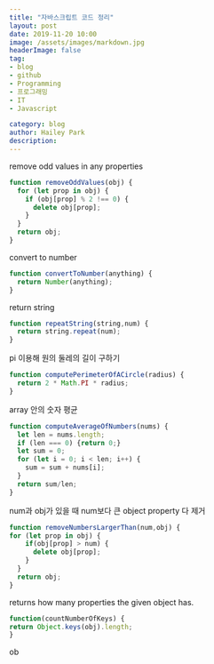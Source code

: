 ```yaml
---
title: "자바스크립트 코드 정리"
layout: post
date: 2019-11-20 10:00
image: /assets/images/markdown.jpg
headerImage: false
tag:
- blog
- github
- Programming
- 프로그래밍
- IT
- Javascript

category: blog
author: Hailey Park
description:
---
```


remove odd values in any properties
```javascript
function removeOddValues(obj) {
  for (let prop in obj) {
    if (obj[prop] % 2 !== 0) {
      delete obj[prop];
    }
  }
  return obj;
}
```

convert to number
```javascript
function convertToNumber(anything) {
  return Number(anything);
}
```

return string
```javascript
function repeatString(string,num) {
  return string.repeat(num);
}
```

pi 이용해 원의 둘레의 길이 구하기
```javascript
function computePerimeterOfACircle(radius) {
  return 2 * Math.PI * radius;
}
```

array 안의 숫자 평균
```Javascript
function computeAverageOfNumbers(nums) {
  let len = nums.length;
  if (len === 0) {return 0;}
  let sum = 0;
  for (let i = 0; i < len; i++) {
    sum = sum + nums[i];
  }
  return sum/len;
}
```

num과 obj가 있을 때 num보다 큰 object property 다 제거
```javascript
function removeNumbersLargerThan(num,obj) {
for (let prop in obj) {
    if(obj[prop] > num) {
      delete obj[prop];
    }
  }
  return obj;
}
```

returns how many properties the given object has.
```javascript
function(countNumberOfKeys) {
return Object.keys(obj).length;
}
```

ob
